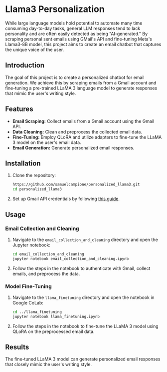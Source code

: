 
# Llama3 Personalization

While large language models hold potential to automate many time consuming day-to-day tasks, general LLM responses tend to lack personality and are often easily detected as being "AI-generated." By scraping personal sent emails using GMail's API and fine-tuning Meta's Llama3-8B model, this project aims to create an email chatbot that captures the unique voice of the user.

## Introduction

The goal of this project is to create a personalized chatbot for email generation. We achieve this by scraping emails from a Gmail account and fine-tuning a pre-trained LLaMA 3 language model to generate responses that mimic the user's writing style.

## Features

- **Email Scraping:** Collect emails from a Gmail account using the Gmail API.
- **Data Cleaning:** Clean and preprocess the collected email data.
- **Fine-Tuning:** Employ QLoRA and utilize adapters to fine-tune the LLaMA 3 model on the user's email data.
- **Email Generation:** Generate personalized email responses.

## Installation

1. Clone the repository:
   ```bash
   https://github.com/samuelcampione/personalized_llama3.git
   cd personalized_llama3
   ```

2. Set up Gmail API credentials by following [this guide](https://developers.google.com/gmail/api/quickstart/python).

## Usage

### Email Collection and Cleaning

1. Navigate to the `email_collection_and_cleaning` directory and open the Jupyter notebook:
   ```bash
   cd email_collection_and_cleaning
   jupyter notebook email_collection_and_cleaning.ipynb
   ```

2. Follow the steps in the notebook to authenticate with Gmail, collect emails, and preprocess the data.

### Model Fine-Tuning

1. Navigate to the `llama_finetuning` directory and open the notebook in Google CoLab:
   ```bash
   cd ../llama_finetuning
   jupyter notebook llama_finetuning.ipynb
   ```

2. Follow the steps in the notebook to fine-tune the LLaMA 3 model using QLoRA on the preprocessed email data.

## Results

The fine-tuned LLaMA 3 model can generate personalized email responses that closely mimic the user's writing style.
